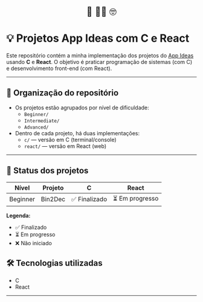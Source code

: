 <p align="center" style="font-size: 1.5rem;">
  🌸 👩‍💻 🤓
</p>


# 💡 Projetos App Ideas com C e React

Este repositório contém a minha implementação dos projetos do [App Ideas](https://github.com/app-ideas/app-ideas) usando **C** e **React**. O objetivo é praticar programação de sistemas (com C) e desenvolvimento front-end (com React).

---

## 📁 Organização do repositório

- Os projetos estão agrupados por nível de dificuldade:
  - `Beginner/`
  - `Intermediate/`
  - `Advanced/`
- Dentro de cada projeto, há duas implementações:
  - `c/` — versão em C (terminal/console)
  - `react/` — versão em React (web)

---

## 🚧 Status dos projetos

| Nível        | Projeto    | C            | React           |
|--------------|------------|--------------|-----------------|
| Beginner     | Bin2Dec    | ✅ Finalizado | ⏳ Em progresso |

**Legenda:**
- ✅ Finalizado
- ⏳ Em progresso
- ❌ Não iniciado

## 🛠️ Tecnologias utilizadas

- C 
- React 
---

